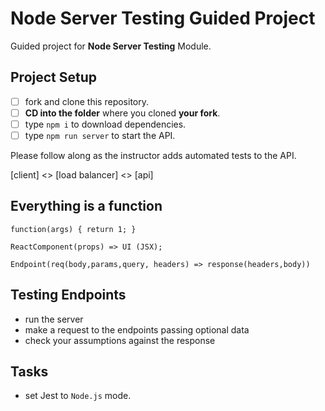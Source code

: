 # Node Server Testing Guided Project

Guided project for **Node Server Testing** Module.

## Project Setup

- [ ] fork and clone this repository.
- [ ] **CD into the folder** where you cloned **your fork**.
- [ ] type `npm i` to download dependencies.
- [ ] type `npm run server` to start the API.

Please follow along as the instructor adds automated tests to the API.

[client] <> [load balancer] <> [api]

## Everything is a function

```
function(args) { return 1; }

ReactComponent(props) => UI (JSX);

Endpoint(req(body,params,query, headers) => response(headers,body))
```

## Testing Endpoints

- run the server
- make a request to the endpoints passing optional data
- check your assumptions against the response

## Tasks

- set Jest to `Node.js` mode.
